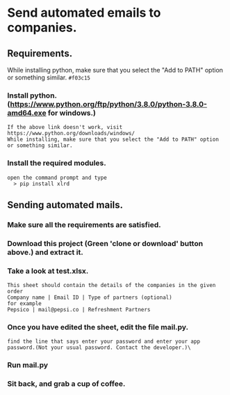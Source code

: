 # Send automated emails to companies.

## Requirements.

While installing python, make sure that you select the "Add to PATH" option or something similar.  `#f03c15`
### Install python. (https://www.python.org/ftp/python/3.8.0/python-3.8.0-amd64.exe for windows.)
    If the above link doesn't work, visit https://www.python.org/downloads/windows/
    While installing, make sure that you select the "Add to PATH" option or something similar. 
### Install the required modules.
    open the command prompt and type
      > pip install xlrd

## Sending automated mails.
### Make sure all the requirements are satisfied.
### Download this project (Green 'clone or download' button above.) and extract it.
### Take a look at test.xlsx.
    This sheet should contain the details of the companies in the given order
    Company name | Email ID | Type of partners (optional)
    for example  
    Pepsico | mail@pepsi.co | Refreshment Partners
### Once you have edited the sheet, edit the file mail.py.
    find the line that says enter your password and enter your app password.(Not your usual password. Contact the developer.)\
### Run mail.py
  
### Sit back, and grab a cup of coffee.

